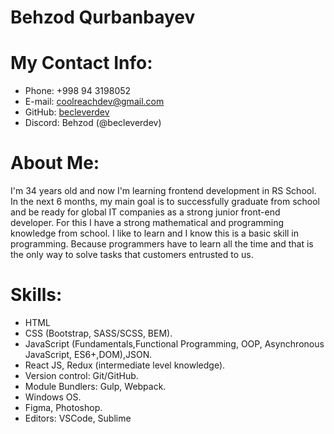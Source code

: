 # Behzod Qurbanbayev
# My Contact Info:
* Phone: +998 94 3198052
* E-mail: [coolreachdev@gmail.com](coolreachdev@gmail.com)
* GitHub: [becleverdev](https://github.com/becleverdev)
* Discord: Behzod (@becleverdev)
# About Me:
I'm 34 years old and now I'm learning frontend development in RS School. In the next 6 months, my main goal is to successfully graduate from school and be ready for global IT companies as a strong junior front-end developer. For this I have a strong mathematical and programming knowledge from school. 
I like to learn and I know this is a basic skill in programming. Because programmers have to learn all the time and that is the only way to solve tasks that customers entrusted to us.
# Skills:
* HTML
* CSS (Bootstrap, SASS/SCSS, BEM).
* JavaScript (Fundamentals,Functional Programming, OOP, Asynchronous JavaScript, ES6+,DOM),JSON.
* React JS, Redux (intermediate level knowledge).
* Version control: Git/GitHub.
* Module Bundlers: Gulp, Webpack.
* Windows OS.
* Figma, Photoshop.
* Editors: VSCode, Sublime